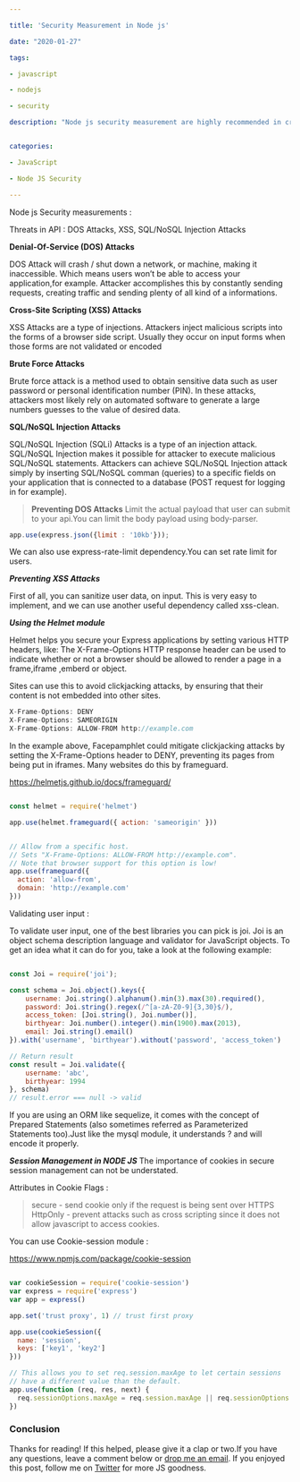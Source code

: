 ```yaml
---

title: 'Security Measurement in Node js'

date: "2020-01-27"

tags:

- javascript

- nodejs

- security

description: "Node js security measurement are highly recommended in creating rest api."


categories:

- JavaScript

- Node JS Security

---
```

Node js Security measurements : 

Threats in API :
DOS Attacks, XSS, SQL/NoSQL Injection Attacks 


**Denial-Of-Service (DOS) Attacks**

DOS Attack will crash / shut down a network, or machine, making it inaccessible. Which means users won’t be able to access your application,for example. Attacker accomplishes this by constantly sending requests, creating traffic and sending plenty of all kind of a informations.

**Cross-Site Scripting (XSS) Attacks** 

XSS Attacks are a type of injections. Attackers inject malicious scripts into the forms of a browser side script.
Usually they occur on input forms when those forms are not validated or encoded 

**Brute Force Attacks**

Brute force attack is a method used to obtain sensitive data such as user password or personal identification number (PIN).
In these attacks, attackers most likely rely on automated software to generate a large numbers guesses to the value of desired data.


**SQL/NoSQL Injection Attacks**

SQL/NoSQL Injection (SQLi) Attacks is a type of an injection attack. 
SQL/NoSQL Injection makes it possible for attacker to execute malicious SQL/NoSQL statements.
Attackers can achieve SQL/NoSQL Injection attack simply by inserting SQL/NoSQL comman (queries) to a specific fields on your application that is connected to a database (POST request for logging in for example).



> **Preventing DOS Attacks**
Limit the actual payload that user can submit to your api.You can limit the body payload using body-parser.

```js
app.use(express.json({limit : '10kb'}));
```

We can also use express-rate-limit dependency.You can set rate limit for users.

***Preventing XSS Attacks***

First of all, you can sanitize user data, on input. This is very easy to implement, and we can use another useful dependency called xss-clean.

***Using the Helmet module***

Helmet helps you secure your Express applications by setting various HTTP headers, like:
The X-Frame-Options HTTP response header can be used to indicate whether or not a browser should be allowed to render a page in a frame,iframe ,emberd or object.

Sites can use this to avoid clickjacking attacks, by ensuring that their content is not embedded into other sites.

```js
X-Frame-Options: DENY
X-Frame-Options: SAMEORIGIN
X-Frame-Options: ALLOW-FROM http://example.com
```

In the example above, Facepamphlet could mitigate clickjacking attacks by setting the X-Frame-Options header to DENY, preventing its pages from being put in iframes. Many websites do this by frameguard.

https://helmetjs.github.io/docs/frameguard/

```js

const helmet = require('helmet')

app.use(helmet.frameguard({ action: 'sameorigin' }))
```

```js

// Allow from a specific host.
// Sets "X-Frame-Options: ALLOW-FROM http://example.com".
// Note that browser support for this option is low!
app.use(frameguard({
  action: 'allow-from',
  domain: 'http://example.com'
}))

```

Validating user input : 

To validate user input, one of the best libraries you can pick is joi.
Joi is an object schema description language and validator for JavaScript objects. 
To get an idea what it can do for you, take a look at the following example:


```js

const Joi = require('joi');

const schema = Joi.object().keys({
    username: Joi.string().alphanum().min(3).max(30).required(),
    password: Joi.string().regex(/^[a-zA-Z0-9]{3,30}$/),
    access_token: [Joi.string(), Joi.number()],
    birthyear: Joi.number().integer().min(1900).max(2013),
    email: Joi.string().email()
}).with('username', 'birthyear').without('password', 'access_token')

// Return result
const result = Joi.validate({
    username: 'abc',
    birthyear: 1994
}, schema)
// result.error === null -> valid

```

If you are using an ORM like sequelize, 
it comes with the concept of Prepared Statements (also sometimes referred as Parameterized Statements too).Just like the mysql module, it understands ? and will encode it properly.

***Session Management in NODE JS***
The importance of cookies in secure session management can not be understated.

Attributes in Cookie Flags : 
> secure - send cookie only if the request is being sent over HTTPS
> HttpOnly - prevent attacks such as cross scripting since it does not allow javascript to access cookies.


You can use Cookie-session module :

https://www.npmjs.com/package/cookie-session


```js

var cookieSession = require('cookie-session')
var express = require('express')
var app = express()

app.set('trust proxy', 1) // trust first proxy

app.use(cookieSession({
  name: 'session',
  keys: ['key1', 'key2']
}))

// This allows you to set req.session.maxAge to let certain sessions
// have a different value than the default.
app.use(function (req, res, next) {
  req.sessionOptions.maxAge = req.session.maxAge || req.sessionOptions.maxAge
})

```

### Conclusion

Thanks for reading! If this helped, please give it a clap or two.If you have any questions, leave a comment below or [drop me an email](mailto:iampuneet.in@gmail.com).
If you enjoyed this post, follow me on [Twitter](https://twitter.com/iampuneet_in) for more JS goodness.